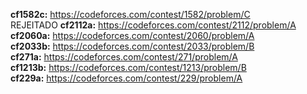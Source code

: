**cf1582c:**   https://codeforces.com/contest/1582/problem/C \
REJEITADO **cf2112a:**   https://codeforces.com/contest/2112/problem/A \
**cf2060a:**   https://codeforces.com/contest/2060/problem/A \
**cf2033b:**   https://codeforces.com/contest/2033/problem/B \
**cf271a:**    https://codeforces.com/contest/271/problem/A \
**cf1213b:**   https://codeforces.com/contest/1213/problem/B \
**cf229a:**    https://codeforces.com/contest/229/problem/A
